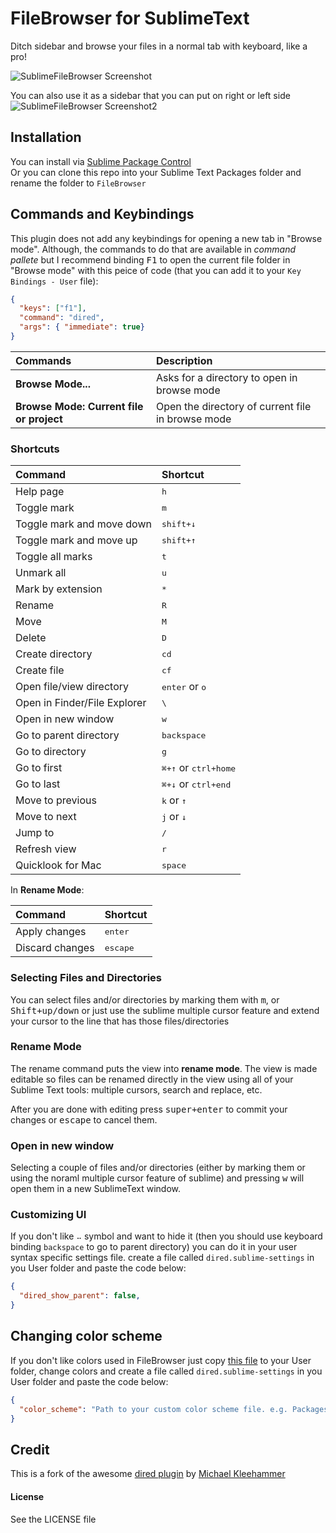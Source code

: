 # FileBrowser for SublimeText
Ditch sidebar and browse your files in a normal tab with keyboard, like a pro!

![SublimeFileBrowser Screenshot](http://cl.ly/image/152u1c3J3U45/Screen%20Shot%202014-01-24%20at%2011.30.34.png)

You can also use it as a sidebar that you can put on right or left side
![SublimeFileBrowser Screenshot2](http://cl.ly/image/0Z2U062k3l3p/Screen%20Shot%202014-01-24%20at%2011.26.53.png)

## Installation
You can install via [Sublime Package Control](http://wbond.net/sublime_packages/package_control)  
Or you can clone this repo into your Sublime Text Packages folder and rename the folder to `FileBrowser`

## Commands and Keybindings
This plugin does not add any keybindings for opening a new tab in "Browse mode". Although, the commands to do that are available in *command pallete* but I recommend binding <kbd>F1</kbd> to open the current file folder in "Browse mode" with this peice of code (that you can add it to your `Key Bindings - User` file):

``` json
{ 
  "keys": ["f1"], 
  "command": "dired", 
  "args": { "immediate": true} 
}
```


| Commands                                 | Description                                       |
| :--------------------------------------- | :------------------------------------------------ |
| **Browse Mode...**                       | Asks for a directory to open in browse mode       |
| **Browse Mode: Current file or project** | Open the directory of current file in browse mode |

### Shortcuts

| Command                      | Shortcut                               |
| :--------------------------- | :--------------------------------------|
| Help page                    | <kbd>h</kbd>                           |
| Toggle mark                  | <kbd>m</kbd>                           |
| Toggle mark and move down    | <kbd>shift+↓</kbd>                     |
| Toggle mark and move up      | <kbd>shift+↑</kbd>                     |
| Toggle all marks             | <kbd>t</kbd>                           |
| Unmark all                   | <kbd>u</kbd>                           |
| Mark by extension            | <kbd>\*</kbd>                          |
| Rename                       | <kbd>R</kbd>                           |
| Move                         | <kbd>M</kbd>                           |
| Delete                       | <kbd>D</kbd>                           |
| Create directory             | <kbd>cd</kbd>                          |
| Create file                  | <kbd>cf</kbd>                          |
| Open file/view directory     | <kbd>enter</kbd> or <kbd>o</kbd>       |
| Open in Finder/File Explorer | <kbd>\\</kbd>                          |
| Open in new window           | <kbd>w</kbd>                           |
| Go to parent directory       | <kbd>backspace</kbd>                   |
| Go to directory              | <kbd>g</kbd>                           |
| Go to first                  | <kbd>⌘+↑</kbd> or <kbd>ctrl+home</kbd> |
| Go to last                   | <kbd>⌘+↓</kbd> or <kbd>ctrl+end</kbd>  |
| Move to previous             | <kbd>k</kbd> or <kbd>↑</kbd>           |
| Move to next                 | <kbd>j</kbd> or <kbd>↓</kbd>           |
| Jump to                      | <kbd>/</kbd>                           |
| Refresh view                 | <kbd>r</kbd>                           |
| Quicklook for Mac            | <kbd>space</kbd>                       |

In **Rename Mode**:

| Command          | Shortcut               |
| :--------------- | :--------------------- |
| Apply changes    | <kbd>enter</kbd>       |
| Discard changes  | <kbd>escape</kbd>      |


### Selecting Files and Directories
You can select files and/or directories by marking them with <kbd>m</kbd>, or <kbd>Shift+up/down</kbd> or just use the sublime multiple cursor feature and extend your cursor to the line that has those files/directories

### Rename Mode
The rename command puts the view into **rename mode**. The view is made editable so files can be renamed directly in the view using all of your Sublime Text tools: multiple cursors, search and replace, etc.

After you are done with editing press <kbd>super+enter</kbd> to commit your changes or <kbd>escape</kbd> to cancel them.

### Open in new window
Selecting a couple of files and/or directories (either by marking them or using the noraml multiple cursor feature of sublime) and pressing <kbd>w</kbd> will open them in a new SublimeText window. 

### Customizing UI
If you don't like `⠤` symbol and want to hide it (then you should use keyboard binding `backspace` to go to parent directory) you can do it in your user syntax specific settings file. create a file called `dired.sublime-settings` in you User folder and paste the code below:

``` json
{
  "dired_show_parent": false,
}
```

## Changing color scheme
If you don't like colors used in FileBrowser just copy [this file](https://github.com/aziz/SublimeFileBrowser/blob/master/dired.hidden-tmTheme) to your User folder, change colors and create a file called `dired.sublime-settings` in you User folder and paste the code below:

``` json
{
  "color_scheme": "Path to your custom color scheme file. e.g. Packages/User/custom_dired.hidden-tmTheme",
}
```

## Credit
This is a fork of the awesome [dired plugin](https://github.com/mkleehammer/dired) by [Michael Kleehammer](https://github.com/mkleehammer)

#### License
See the LICENSE file
